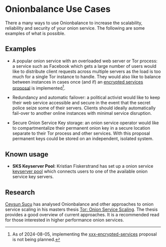 # Onionbalance Use Cases

There a many ways to use Onionbalance to increase the scalability,
reliability and security of your onion service. The following are some
examples of what is possible.

## Examples

* A popular onion service with an overloaded web server or Tor process:
  a service such as Facebook which gets a large number of users would
  like to distribute client requests across multiple servers as the
  load is too much for a single Tor instance to handle. They would
  also like to balance between instances in cases once (and if)
  an [encrypted services proposal][] is implemented[^encrypted-services].

* Redundancy and automatic failover: a political activist would like to keep
  their web service accessible and secure in the event that the secret police
  seize some of their servers. Clients should ideally automatically fail-over
  to another online instances with minimal service disruption.

* Secure Onion Service Key storage: an onion service operator would like to
  compartmentalize their permanent onion key in a secure location separate to
  their Tor process and other services. With this proposal permanent keys could
  be stored on an independent, isolated system.

[encrypted services proposal]: https://gitlab.torproject.org/tpo/core/tor/-/issues/2555
[xxx-encrypted-services]: https://gitlab.torproject.org/tpo/core/torspec/-/blob/main/proposals/ideas/xxx-encrypted-services.txt

[^encrypted-services]: As of 2024-08-05, implementing the
    [xxx-encrypted-services][] proposal is not being planned.

## Known usage

* **SKS Keyserver Pool**: Kristian Fiskerstrand has set up a onion service
  [keyserver pool](https://sks-keyservers.net/overview-of-pools.php#pool_tor)
  which connects users to one of the available onion service key servers.

## Research

[Ceysun Sucu](https://github.com/csucu) has analysed Onionbalance and
other approaches to onion service scaling in his masters thesis [Tor:
Onion Service
Scaling](https://www.benthamsgaze.org/wp-content/uploads/2015/11/sucu-torscaling.pdf).
The thesis provides a good overview of current approaches. It is a
recommended read for those interested in higher performance onion
services.
